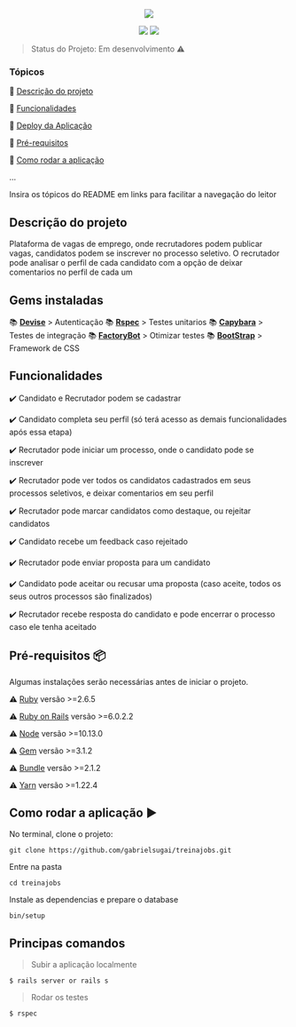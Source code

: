 <center><img src="https://i.imgur.com/cRj87yM.png"/></center>

<p align="center">
  <img src="https://img.shields.io/static/v1?label=Ruby&message=2.6.5&color=red&style=for-the-badge&logo=ruby"/>
  <img src="https://img.shields.io/static/v1?label=Ruby%20on%20Rails&message=6.0.2&color=red&style=for-the-badge&logo=ruby"/>
</p>

> Status do Projeto: Em desenvolvimento :warning:

### Tópicos 

:small_blue_diamond: [Descrição do projeto](#descrição-do-projeto)

:small_blue_diamond: [Funcionalidades](#funcionalidades)

:small_blue_diamond: [Deploy da Aplicação](#deploy-da-aplicação-dash)

:small_blue_diamond: [Pré-requisitos](#pré-requisitos)

:small_blue_diamond: [Como rodar a aplicação](#como-rodar-a-aplicação-arrow_forward)

... 

Insira os tópicos do README em links para facilitar a navegação do leitor

## Descrição do projeto 

<p allign="justify">Plataforma de vagas de emprego, onde recrutadores podem publicar vagas, candidatos podem se inscrever no processo seletivo. O recrutador pode analisar o perfil de cada candidato com a opção de deixar comentarios no perfil de cada um</p>

## Gems instaladas

:books: [**Devise**](https://github.com/heartcombo/devise) > Autenticação
:books: [**Rspec**](https://github.com/rspec/rspec-rails) > Testes unitarios
:books: [**Capybara**](https://github.com/teamcapybara/capybara) > Testes de integração
:books: [**FactoryBot**](https://github.com/thoughtbot/factory_bot) > Otimizar testes
:books: [**BootStrap**](https://github.com/twbs/bootstrap-rubygem) > Framework de CSS

## Funcionalidades

:heavy_check_mark: Candidato e Recrutador podem se cadastrar

:heavy_check_mark: Candidato completa seu perfil (só terá acesso as demais funcionalidades após essa etapa)

:heavy_check_mark: Recrutador pode iniciar um processo, onde o candidato pode se inscrever

:heavy_check_mark: Recrutador pode ver todos os candidatos cadastrados em seus processos seletivos, e deixar comentarios em seu perfil

:heavy_check_mark: Recrutador pode marcar candidatos como destaque, ou rejeitar candidatos

:heavy_check_mark: Candidato recebe um feedback caso rejeitado

:heavy_check_mark: Recrutador pode enviar proposta para um candidato

:heavy_check_mark: Candidato pode aceitar ou recusar uma proposta (caso aceite, todos os seus outros processos são finalizados)

:heavy_check_mark: Recrutador recebe resposta do candidato e pode encerrar o processo caso ele tenha aceitado

## Pré-requisitos :package:

Algumas instalações serão necessárias antes de iniciar o projeto. 

:warning: [Ruby](https://www.ruby-lang.org/pt/documentation/installation/) versão >=2.6.5

:warning: [Ruby on Rails](https://guides.rubyonrails.org/getting_started.html) versão >=6.0.2.2

:warning: [Node](https://nodejs.org/en/download/) versão >=10.13.0

:warning: [Gem](https://rubygems.org/pages/download?locale=pt-BR) versão >=3.1.2

:warning: [Bundle](https://bundler.io/man/bundle-install.1.html) versão >=2.1.2

:warning: [Yarn](https://classic.yarnpkg.com/pt-BR/docs/install/#windows-stable) versão >=1.22.4 

## Como rodar a aplicação :arrow_forward:

No terminal, clone o projeto: 

```
git clone https://github.com/gabrielsugai/treinajobs.git
```
Entre na pasta
```
cd treinajobs
```
Instale as dependencias e prepare o database
```
bin/setup
```


## Principas comandos

> Subir a aplicação localmente
```
$ rails server or rails s
```
> Rodar os testes
```
$ rspec
```